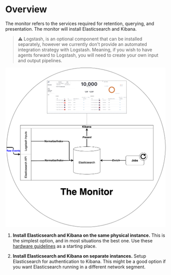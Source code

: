 # Overview

The monitor refers to the services required for retention, querying, and presentation. The monitor will install
Elasticsearch and Kibana. 

>⚠️ Logstash, is an optional component that can be installed separately, however we currently don't provide an automated integration strategy with Logstash.
> Meaning, if you wish to have agents forward to Logstash, you will need to create your own input and output pipelines.


<p align="center">
    <img src="../../../data/img/arch_monitor.png"/>
</p>

1. **Install Elasticsearch and Kibana on the same physical instance.** This is the simplest option, and in most situations the best one.
Use these [hardware guidelines](../../../requirements/03_monitor_specifications) as a starting place.

2. **Install Elasticsearch and Kibana on separate instances.** Setup Elasticsearch for authentication to Kibana. This might be a good option
if you want Elasticsearch running in a different network segment.  